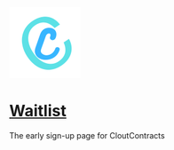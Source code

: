 ![CCSLOGO](https://raw.githubusercontent.com/CloutContracts/cloutcontracts.github.io/main/assets/images/c-128x128.png)
# [Waitlist](https://cloutcontracts.github.io/sign-up/)

The early sign-up page for CloutContracts
